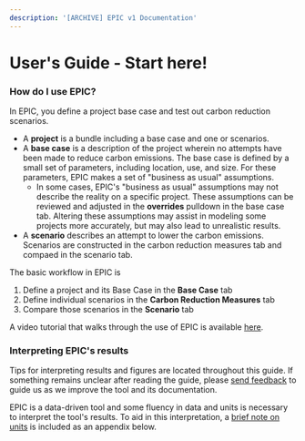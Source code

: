 ```yaml
---
description: '[ARCHIVE] EPIC v1 Documentation'
---
```


# User's Guide - Start here!

### How do I use EPIC?

In EPIC, you define a project base case and test out carbon reduction scenarios.&#x20;

* A **project** is a bundle including a base case and one or scenarios.&#x20;
* A **base case** is a description of the project wherein no attempts have been made to reduce carbon emissions. The base case is defined by a small set of parameters, including location, use, and size. For these parameters, EPIC makes a set of "business as usual" assumptions.&#x20;
  * In some cases, EPIC's "business as usual" assumptions may not describe the reality on a specific project. These assumptions can be reviewed and adjusted in the **overrides** pulldown in the base case tab. Altering these assumptions may assist in modeling some projects more accurately, but may also lead to unrealistic results.
* A **scenario** describes an attempt to lower the carbon emissions. Scenarios are constructed in the carbon reduction measures tab and compaed in the scenario tab.&#x20;

The basic workflow in EPIC is&#x20;

1. Define a project and its Base Case in the **Base Case** tab
2. Define individual scenarios in the **Carbon Reduction Measures** tab
3. Compare those scenarios in the **Scenario** tab

A video tutorial that walks through the use of EPIC is available [here](https://www.youtube.com/watch?v=WAN5Nc6zsB4).

### Interpreting EPIC's results

Tips for interpreting results and figures are located throughout this guide. If something remains unclear after reading the guide, please [send feedback](https://forms.gle/2Hy6SEdkEJj4WMVr6) to guide us as we improve the tool and its documentation.

EPIC is a data-driven tool and some fluency in data and units is necessary to interpret the tool's results. To aid in this interpretation, a [brief note on units](../appendices/units-in-epic.md) is included as an appendix below.
